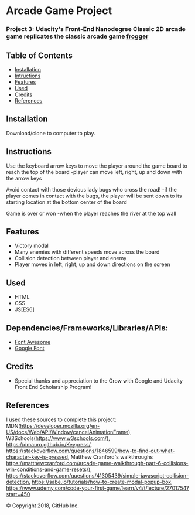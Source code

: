 
# Arcade Game Project 

### Project 3: Udacity's Front-End Nanodegree Classic 2D arcade game replicates the classic arcade game [frogger](https://www.youtube.com/watch?v=l9fO-YuWPSk&feature=youtu.be)

## Table of Contents

* [Installation](#installation)
* [Intructions](#instructions)
* [Features](#features)
* [Used](#used)
* [Credits](#credits)
* [References](#references)


## Installation

Download/clone to computer to play.

## Instructions

 Use the keyboard arrow keys to move the player around the game board to reach the top of the board
 -player can move left, right, up and down with the arrow keys
 
 Avoid contact with those devious lady bugs who cross the road! 
 -if the player comes in contact with the bugs, the player will be sent down to its starting location at the bottom center of the board
 
 Game is over or won 
 -when the player reaches the river at the top wall

## Features

- Victory modal
- Many enemies with different speeds move across the board
- Collision detection between player and enemy
- Player moves in left, right, up and down directions on the screen 

## Used

- HTML
- CSS
- JS[ES6]

## Dependencies/Frameworks/Libraries/APIs:
- [Font Awesome](https://fontawesome.com/) 
- [Google Font](https://fonts.google.com/)

## Credits
- Special thanks and appreciation to the Grow with Google and Udacity Front End Scholarship Program!

## References
I used these sources to complete this project: MDN(https://developer.mozilla.org/en-US/docs/Web/API/Window/cancelAnimationFrame), W3Schools(https://www.w3schools.com/), https://dmauro.github.io/Keypress/, https://stackoverflow.com/questions/1846599/how-to-find-out-what-character-key-is-pressed, Matthew Cranford's walkthroughs https://matthewcranford.com/arcade-game-walkthrough-part-6-collisions-win-conditions-and-game-resets/), https://stackoverflow.com/questions/41305439/simple-javascript-collision-detection, https://sabe.io/tutorials/how-to-create-modal-popup-box, https://www.udemy.com/code-your-first-game/learn/v4/t/lecture/2701754?start=450


© Copyright 2018, GitHub Inc.





